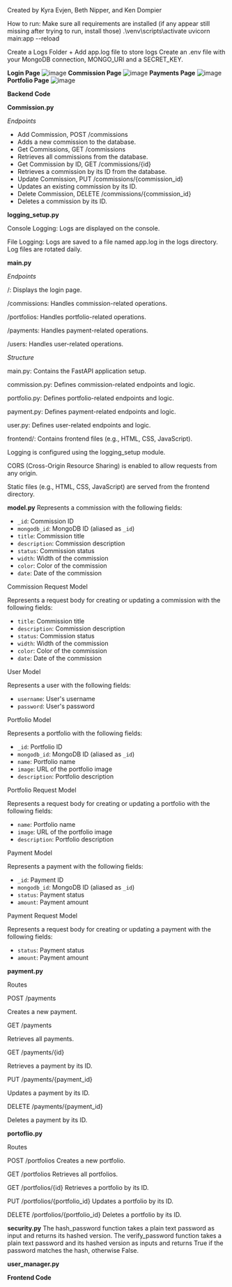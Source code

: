 Created by Kyra Evjen, Beth Nipper, and Ken Dompier

How to run:
Make sure all requirements are installed (if any appear still missing after trying to run, install those)
.\venv\scripts\activate
uvicorn main:app --reload

Create a Logs Folder + Add app.log file to store logs
Create an .env file with your MongoDB connection, MONGO_URI and a SECRET_KEY.

**Login Page**
![image](https://github.com/KyraEvjen/CommissionTrackerFinal/assets/156963640/c06eb2e0-11ff-42c9-982a-508b8644f10f)
**Commission Page**
![image](https://github.com/KyraEvjen/CommissionTrackerFinal/assets/156963640/a849f130-4327-4e11-8d41-a5ca3c69e7be)
**Payments Page**
![image](https://github.com/KyraEvjen/CommissionTrackerFinal/assets/156963640/03cc71dc-9321-4c4d-b04e-587052cb758b)
**Portfolio Page**
![image](https://github.com/KyraEvjen/CommissionTrackerFinal/assets/156963640/95beaee6-df9d-4a7f-80cd-4a8847d191e7)


**Backend Code**

**Commission.py**

_Endpoints_

- Add Commission, POST /commissions
- Adds a new commission to the database.
- Get Commissions, GET /commissions
- Retrieves all commissions from the database.
- Get Commission by ID, GET /commissions/{id}
- Retrieves a commission by its ID from the database.
- Update Commission, PUT /commissions/{commission_id}
- Updates an existing commission by its ID.
- Delete Commission, DELETE /commissions/{commission_id}
- Deletes a commission by its ID.


**logging_setup.py**

Console Logging: Logs are displayed on the console.

File Logging: Logs are saved to a file named app.log in the logs directory. Log files are rotated daily.


**main.py** 

_Endpoints_

/: Displays the login page.

/commissions: Handles commission-related operations.

/portfolios: Handles portfolio-related operations.

/payments: Handles payment-related operations.

/users: Handles user-related operations.

_Structure_

main.py: Contains the FastAPI application setup.

commission.py: Defines commission-related endpoints and logic.

portfolio.py: Defines portfolio-related endpoints and logic.

payment.py: Defines payment-related endpoints and logic.

user.py: Defines user-related endpoints and logic.

frontend/: Contains frontend files (e.g., HTML, CSS, JavaScript).

Logging is configured using the logging_setup module.

CORS (Cross-Origin Resource Sharing) is enabled to allow requests from any origin.

Static files (e.g., HTML, CSS, JavaScript) are served from the frontend directory.


**model.py**
Represents a commission with the following fields:
- `_id`: Commission ID
- `mongodb_id`: MongoDB ID (aliased as `_id`)
- `title`: Commission title
- `description`: Commission description
- `status`: Commission status
- `width`: Width of the commission
- `color`: Color of the commission
- `date`: Date of the commission

Commission Request Model

Represents a request body for creating or updating a commission with the following fields:
- `title`: Commission title
- `description`: Commission description
- `status`: Commission status
- `width`: Width of the commission
- `color`: Color of the commission
- `date`: Date of the commission

User Model

Represents a user with the following fields:
- `username`: User's username
- `password`: User's password

Portfolio Model

Represents a portfolio with the following fields:
- `_id`: Portfolio ID
- `mongodb_id`: MongoDB ID (aliased as `_id`)
- `name`: Portfolio name
- `image`: URL of the portfolio image
- `description`: Portfolio description

Portfolio Request Model

Represents a request body for creating or updating a portfolio with the following fields:
- `name`: Portfolio name
- `image`: URL of the portfolio image
- `description`: Portfolio description

Payment Model

Represents a payment with the following fields:
- `_id`: Payment ID
- `mongodb_id`: MongoDB ID (aliased as `_id`)
- `status`: Payment status
- `amount`: Payment amount

Payment Request Model

Represents a request body for creating or updating a payment with the following fields:
- `status`: Payment status
- `amount`: Payment amount


**payment.py**

Routes

POST /payments

Creates a new payment.

GET /payments

Retrieves all payments.

GET /payments/{id}

Retrieves a payment by its ID.

PUT /payments/{payment_id}

Updates a payment by its ID.

DELETE /payments/{payment_id}

Deletes a payment by its ID.

**portoflio.py**

Routes

POST /portfolios
Creates a new portfolio.

GET /portfolios
Retrieves all portfolios.

GET /portfolios/{id}
Retrieves a portfolio by its ID.

PUT /portfolios/{portfolio_id}
Updates a portfolio by its ID.

DELETE /portfolios/{portfolio_id}
Deletes a portfolio by its ID.

**security.py**
The hash_password function takes a plain text password as input and returns its hashed version.
The verify_password function takes a plain text password and its hashed version as inputs and returns True if the password matches the hash, otherwise False.

**user_manager.py**

**Frontend Code**
